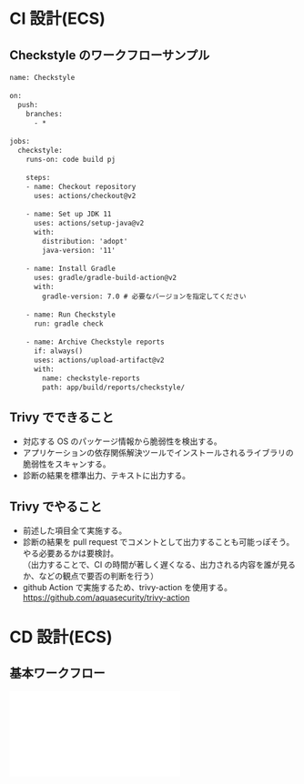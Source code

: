 # CI 設計(ECS)

## Checkstyle のワークフローサンプル

```
name: Checkstyle

on:
  push:
    branches:
      - *

jobs:
  checkstyle:
    runs-on: code build pj

    steps:
    - name: Checkout repository
      uses: actions/checkout@v2

    - name: Set up JDK 11
      uses: actions/setup-java@v2
      with:
        distribution: 'adopt'
        java-version: '11'

    - name: Install Gradle
      uses: gradle/gradle-build-action@v2
      with:
        gradle-version: 7.0 # 必要なバージョンを指定してください

    - name: Run Checkstyle
      run: gradle check

    - name: Archive Checkstyle reports
      if: always()
      uses: actions/upload-artifact@v2
      with:
        name: checkstyle-reports
        path: app/build/reports/checkstyle/
```

## Trivy でできること

- 対応する OS のパッケージ情報から脆弱性を検出する。
- アプリケーションの依存関係解決ツールでインストールされるライブラリの脆弱性をスキャンする。
- 診断の結果を標準出力、テキストに出力する。

## Trivy でやること

- 前述した項目全て実施する。
- 診断の結果を pull request でコメントとして出力することも可能っぽそう。やる必要あるかは要検討。  
  （出力することで、CI の時間が著しく遅くなる、出力される内容を誰が見るか、などの観点で要否の判断を行う）
- github Action で実施するため、trivy-action を使用する。  
  https://github.com/aquasecurity/trivy-action

# CD 設計(ECS)

## 基本ワークフロー

![エビフライトライアングル](基本ワークフロー.drawio.html)
